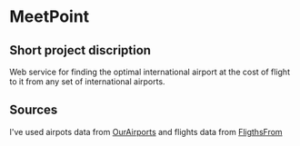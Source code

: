 # MeetPoint

## Short project discription
Web service for finding the optimal international airport at the cost of flight to it from any set of international airports.

## Sources
I've used airpots data from [OurAirports](https://ourairports.com/data/) and flights data from [FligthsFrom](https://www.flightsfrom.com/)
